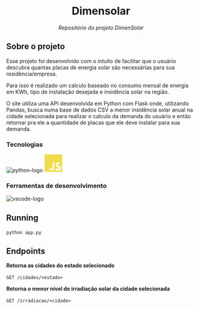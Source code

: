 <h1 align="center">Dimensolar</h1>
<p align="center"><i>Repositório do projeto DimenSolar</i></p>

##  Sobre o projeto

Esse projeto foi desenvolvido com o intuito de facilitar que o usuário descubra quantas placas de energia solar são necessárias para sua residência/empresa.

Para isso é realizado um calculo baseado no consumo mensal de energia em KWh, tipo de instalação desejada e insidência solar na região.

O site utiliza uma API desenvolvida em Python com Flask onde, utilizando Pandas, busca numa base de dados CSV a menor insidência solar anual na cidade selecionada para realizar o calculo da demanda do usuário e então retornar pra ele a quantidade de placas que ele deve instalar para sua demanda.

### Tecnologias
<p display="inline-block">
  <img width="48" src="https://user-images.githubusercontent.com/25181517/183423507-c056a6f9-1ba8-4312-a350-19bcbc5a8697.png" alt="python-logo"/>
  <img width="48" src="https://raw.githubusercontent.com/devicons/devicon/master/icons/javascript/javascript-plain.svg" alt="js-logo"/>
</p>

### Ferramentas de desenvolvimento

<p display="inline-block">
  <img width="48" src="https://upload.wikimedia.org/wikipedia/commons/thumb/9/9a/Visual_Studio_Code_1.35_icon.svg/2048px-Visual_Studio_Code_1.35_icon.svg.png" alt="vscode-logo"/>
</p>

## Running
```python app.py```

## Endpoints
**Retorna as cidades do estado selecionado**

```GET /cidades/<estado>```

**Retorna o menor nível de irradiação solar da cidade selecionada**

```GET /irradiacao/<cidade>```
